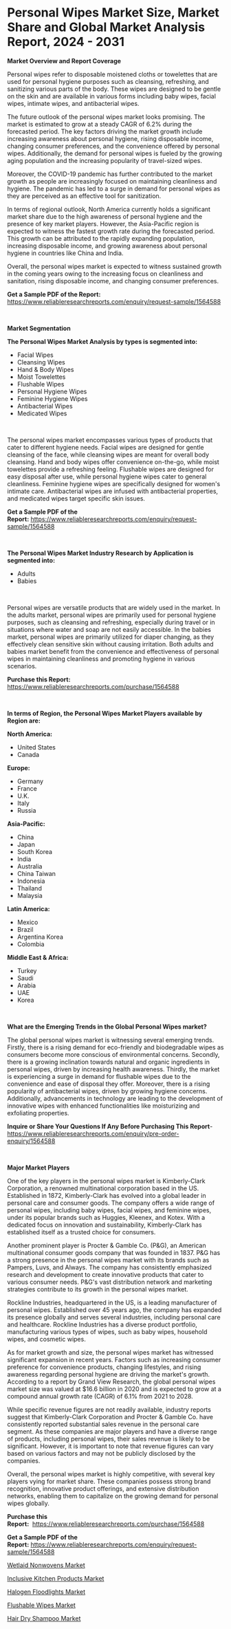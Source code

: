 <p><h1>Personal Wipes Market Size, Market Share and Global Market Analysis Report, 2024 - 2031</h1></p><p><strong>Market Overview and Report Coverage</strong></p>
<p><p>Personal wipes refer to disposable moistened cloths or towelettes that are used for personal hygiene purposes such as cleansing, refreshing, and sanitizing various parts of the body. These wipes are designed to be gentle on the skin and are available in various forms including baby wipes, facial wipes, intimate wipes, and antibacterial wipes.</p><p>The future outlook of the personal wipes market looks promising. The market is estimated to grow at a steady CAGR of 6.2% during the forecasted period. The key factors driving the market growth include increasing awareness about personal hygiene, rising disposable income, changing consumer preferences, and the convenience offered by personal wipes. Additionally, the demand for personal wipes is fueled by the growing aging population and the increasing popularity of travel-sized wipes.</p><p>Moreover, the COVID-19 pandemic has further contributed to the market growth as people are increasingly focused on maintaining cleanliness and hygiene. The pandemic has led to a surge in demand for personal wipes as they are perceived as an effective tool for sanitization.</p><p>In terms of regional outlook, North America currently holds a significant market share due to the high awareness of personal hygiene and the presence of key market players. However, the Asia-Pacific region is expected to witness the fastest growth rate during the forecasted period. This growth can be attributed to the rapidly expanding population, increasing disposable income, and growing awareness about personal hygiene in countries like China and India.</p><p>Overall, the personal wipes market is expected to witness sustained growth in the coming years owing to the increasing focus on cleanliness and sanitation, rising disposable income, and changing consumer preferences.</p></p>
<p><strong>Get a Sample PDF of the Report:</strong> <a href="https://www.reliableresearchreports.com/enquiry/request-sample/1564588">https://www.reliableresearchreports.com/enquiry/request-sample/1564588</a></p>
<p>&nbsp;</p>
<p><strong>Market Segmentation</strong></p>
<p><strong>The Personal Wipes Market Analysis by types is segmented into:</strong></p>
<p><ul><li>Facial Wipes</li><li>Cleansing Wipes</li><li>Hand & Body Wipes</li><li>Moist Towelettes</li><li>Flushable Wipes</li><li>Personal Hygiene Wipes</li><li>Feminine Hygiene Wipes</li><li>Antibacterial Wipes</li><li>Medicated Wipes</li></ul></p>
<p>&nbsp;</p>
<p><p>The personal wipes market encompasses various types of products that cater to different hygiene needs. Facial wipes are designed for gentle cleansing of the face, while cleansing wipes are meant for overall body cleansing. Hand and body wipes offer convenience on-the-go, while moist towelettes provide a refreshing feeling. Flushable wipes are designed for easy disposal after use, while personal hygiene wipes cater to general cleanliness. Feminine hygiene wipes are specifically designed for women's intimate care. Antibacterial wipes are infused with antibacterial properties, and medicated wipes target specific skin issues.</p></p>
<p><strong>Get a Sample PDF of the Report:</strong>&nbsp;<a href="https://www.reliableresearchreports.com/enquiry/request-sample/1564588">https://www.reliableresearchreports.com/enquiry/request-sample/1564588</a></p>
<p>&nbsp;</p>
<p><strong>The Personal Wipes Market Industry Research by Application is segmented into:</strong></p>
<p><ul><li>Adults</li><li>Babies</li></ul></p>
<p>&nbsp;</p>
<p><p>Personal wipes are versatile products that are widely used in the market. In the adults market, personal wipes are primarily used for personal hygiene purposes, such as cleansing and refreshing, especially during travel or in situations where water and soap are not easily accessible. In the babies market, personal wipes are primarily utilized for diaper changing, as they effectively clean sensitive skin without causing irritation. Both adults and babies market benefit from the convenience and effectiveness of personal wipes in maintaining cleanliness and promoting hygiene in various scenarios.</p></p>
<p><strong>Purchase this Report:</strong>&nbsp; <a href="https://www.reliableresearchreports.com/purchase/1564588">https://www.reliableresearchreports.com/purchase/1564588</a></p>
<p>&nbsp;</p>
<p><strong>In terms of Region, the Personal Wipes Market Players available by Region are:</strong></p>
<p>
    <p> <strong> North America: </strong>
        <ul>
            <li>United States</li>
            <li>Canada</li>
        </ul>
        </p> 
    <p> <strong> Europe: </strong>
        <ul>
            <li>Germany</li>
            <li>France</li>
            <li>U.K.</li>
            <li>Italy</li>
            <li>Russia</li>
        </ul>
        </p> 
    <p> <strong> Asia-Pacific: </strong>
        <ul>
            <li>China</li>
            <li>Japan</li>
            <li>South Korea</li>
            <li>India</li>
            <li>Australia</li>
            <li>China Taiwan</li>
            <li>Indonesia</li>
            <li>Thailand</li>
            <li>Malaysia</li>
        </ul>
        </p> 
    <p> <strong> Latin America: </strong>
        <ul>
            <li>Mexico</li>
            <li>Brazil</li>
            <li>Argentina Korea</li>
            <li>Colombia</li>
        </ul>
        </p> 
    <p> <strong> Middle East & Africa: </strong>
        <ul>
            <li>Turkey</li>
            <li>Saudi</li>
            <li>Arabia</li>
            <li>UAE</li>
            <li>Korea</li>
        </ul>
    </p>
    </p>
<p>&nbsp;</p>
<p><strong>What are the Emerging Trends in the Global Personal Wipes market?</strong></p>
<p><p>The global personal wipes market is witnessing several emerging trends. Firstly, there is a rising demand for eco-friendly and biodegradable wipes as consumers become more conscious of environmental concerns. Secondly, there is a growing inclination towards natural and organic ingredients in personal wipes, driven by increasing health awareness. Thirdly, the market is experiencing a surge in demand for flushable wipes due to the convenience and ease of disposal they offer. Moreover, there is a rising popularity of antibacterial wipes, driven by growing hygiene concerns. Additionally, advancements in technology are leading to the development of innovative wipes with enhanced functionalities like moisturizing and exfoliating properties.</p></p>
<p><strong>Inquire or Share Your Questions If Any Before Purchasing This Report</strong>- <a href="https://www.reliableresearchreports.com/enquiry/pre-order-enquiry/1564588">https://www.reliableresearchreports.com/enquiry/pre-order-enquiry/1564588</a></p>
<p>&nbsp;</p>
<p><strong>Major Market Players</strong></p>
<p><p>One of the key players in the personal wipes market is Kimberly-Clark Corporation, a renowned multinational corporation based in the US. Established in 1872, Kimberly-Clark has evolved into a global leader in personal care and consumer goods. The company offers a wide range of personal wipes, including baby wipes, facial wipes, and feminine wipes, under its popular brands such as Huggies, Kleenex, and Kotex. With a dedicated focus on innovation and sustainability, Kimberly-Clark has established itself as a trusted choice for consumers.</p><p>Another prominent player is Procter & Gamble Co. (P&G), an American multinational consumer goods company that was founded in 1837. P&G has a strong presence in the personal wipes market with its brands such as Pampers, Luvs, and Always. The company has consistently emphasized research and development to create innovative products that cater to various consumer needs. P&G's vast distribution network and marketing strategies contribute to its growth in the personal wipes market.</p><p>Rockline Industries, headquartered in the US, is a leading manufacturer of personal wipes. Established over 45 years ago, the company has expanded its presence globally and serves several industries, including personal care and healthcare. Rockline Industries has a diverse product portfolio, manufacturing various types of wipes, such as baby wipes, household wipes, and cosmetic wipes.</p><p>As for market growth and size, the personal wipes market has witnessed significant expansion in recent years. Factors such as increasing consumer preference for convenience products, changing lifestyles, and rising awareness regarding personal hygiene are driving the market's growth. According to a report by Grand View Research, the global personal wipes market size was valued at $16.6 billion in 2020 and is expected to grow at a compound annual growth rate (CAGR) of 6.1% from 2021 to 2028.</p><p>While specific revenue figures are not readily available, industry reports suggest that Kimberly-Clark Corporation and Procter & Gamble Co. have consistently reported substantial sales revenue in the personal care segment. As these companies are major players and have a diverse range of products, including personal wipes, their sales revenue is likely to be significant. However, it is important to note that revenue figures can vary based on various factors and may not be publicly disclosed by the companies.</p><p>Overall, the personal wipes market is highly competitive, with several key players vying for market share. These companies possess strong brand recognition, innovative product offerings, and extensive distribution networks, enabling them to capitalize on the growing demand for personal wipes globally.</p></p>
<p><strong>Purchase this Report:</strong>&nbsp;&nbsp;<a href="https://www.reliableresearchreports.com/purchase/1564588">https://www.reliableresearchreports.com/purchase/1564588</a></p>
<p></p>
<p><strong>Get a Sample PDF of the Report:</strong>&nbsp;<a href="https://www.reliableresearchreports.com/enquiry/request-sample/1564588">https://www.reliableresearchreports.com/enquiry/request-sample/1564588</a></p>
<p><p><a href="https://github.com/amae102299/Market-Research-Report-List-2/blob/main/wetlaid-nonwovens-market.md">Wetlaid Nonwovens Market</a></p><p><a href="https://github.com/jonneygiverf/Market-Research-Report-List-2/blob/main/inclusive-kitchen-products-market.md">Inclusive Kitchen Products Market</a></p><p><a href="https://github.com/prosalinda88/Market-Research-Report-List-2/blob/main/halogen-floodlights-market.md">Halogen Floodlights Market</a></p><p><a href="https://github.com/sndrkn/Market-Research-Report-List-2/blob/main/flushable-wipes-market.md">Flushable Wipes Market</a></p><p><a href="https://github.com/dziulagalemab/Market-Research-Report-List-2/blob/main/hair-dry-shampoo-market.md">Hair Dry Shampoo Market</a></p></p>